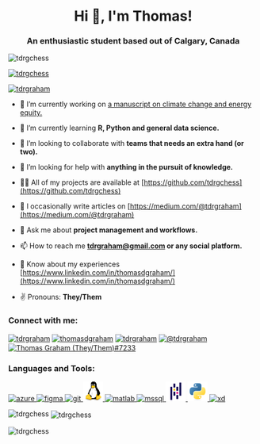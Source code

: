 <h1 align="center">Hi 👋, I'm Thomas!</h1>
<h3 align="center">An enthusiastic student based out of Calgary, Canada</h3>

<p align="left"> <img src="https://komarev.com/ghpvc/?username=tdrgchess&label=Profile%20views&color=0e75b6&style=flat" alt="tdrgchess" /> </p>

<p align="left"> <a href="https://github.com/ryo-ma/github-profile-trophy"><img src="https://github-profile-trophy.vercel.app/?username=tdrgchess" alt="tdrgchess" /></a> </p>

<p align="left"> <a href="https://twitter.com/tdrgraham" target="blank"><img src="https://img.shields.io/twitter/follow/tdrgraham?logo=twitter&style=for-the-badge" alt="tdrgraham" /></a> </p>

- 🔭 I’m currently working on [a manuscript on climate change and energy equity.](https://github.com/tdrgchess/WICBDC)

- 🌱 I’m currently learning **R, Python and general data science.**

- 👯 I’m looking to collaborate with **teams that needs an extra hand (or two).**

- 🤝 I’m looking for help with **anything in the pursuit of knowledge.**

- 👨‍💻 All of my projects are available at [https://github.com/tdrgchess](https://github.com/tdrgchess)

- 📝 I occasionally write articles on [https://medium.com/@tdrgraham](https://medium.com/@tdrgraham)

- 💬 Ask me about **project management and workflows.**

- 📫 How to reach me **tdrgraham@gmail.com or any social platform.**

- 📄 Know about my experiences [https://www.linkedin.com/in/thomasdgraham/](https://www.linkedin.com/in/thomasdgraham/)

- ✌ Pronouns: **They/Them**

<h3 align="left">Connect with me:</h3>
<p align="left">
<a href="https://twitter.com/tdrgraham" target="blank"><img align="center" src="https://raw.githubusercontent.com/rahuldkjain/github-profile-readme-generator/master/src/images/icons/Social/twitter.svg" alt="tdrgraham" height="30" width="40" /></a>
<a href="https://linkedin.com/in/thomasdgraham" target="blank"><img align="center" src="https://raw.githubusercontent.com/rahuldkjain/github-profile-readme-generator/master/src/images/icons/Social/linked-in-alt.svg" alt="thomasdgraham" height="30" width="40" /></a>
<a href="https://instagram.com/tdrgraham" target="blank"><img align="center" src="https://raw.githubusercontent.com/rahuldkjain/github-profile-readme-generator/master/src/images/icons/Social/instagram.svg" alt="tdrgraham" height="30" width="40" /></a>
<a href="https://medium.com/@tdrgraham" target="blank"><img align="center" src="https://raw.githubusercontent.com/rahuldkjain/github-profile-readme-generator/master/src/images/icons/Social/medium.svg" alt="@tdrgraham" height="30" width="40" /></a>
<a href="https://discord.gg/Thomas Graham (They/Them)#7233" target="blank"><img align="center" src="https://raw.githubusercontent.com/rahuldkjain/github-profile-readme-generator/master/src/images/icons/Social/discord.svg" alt="Thomas Graham (They/Them)#7233" height="30" width="40" /></a>
</p>

<h3 align="left">Languages and Tools:</h3>
<p align="left"> <a href="https://azure.microsoft.com/en-in/" target="_blank" rel="noreferrer"> <img src="https://www.vectorlogo.zone/logos/microsoft_azure/microsoft_azure-icon.svg" alt="azure" width="40" height="40"/> </a> <a href="https://www.figma.com/" target="_blank" rel="noreferrer"> <img src="https://www.vectorlogo.zone/logos/figma/figma-icon.svg" alt="figma" width="40" height="40"/> </a> <a href="https://git-scm.com/" target="_blank" rel="noreferrer"> <img src="https://www.vectorlogo.zone/logos/git-scm/git-scm-icon.svg" alt="git" width="40" height="40"/> </a> <a href="https://www.linux.org/" target="_blank" rel="noreferrer"> <img src="https://raw.githubusercontent.com/devicons/devicon/master/icons/linux/linux-original.svg" alt="linux" width="40" height="40"/> </a> <a href="https://www.mathworks.com/" target="_blank" rel="noreferrer"> <img src="https://upload.wikimedia.org/wikipedia/commons/2/21/Matlab_Logo.png" alt="matlab" width="40" height="40"/> </a> <a href="https://www.microsoft.com/en-us/sql-server" target="_blank" rel="noreferrer"> <img src="https://www.svgrepo.com/show/303229/microsoft-sql-server-logo.svg" alt="mssql" width="40" height="40"/> </a> <a href="https://pandas.pydata.org/" target="_blank" rel="noreferrer"> <img src="https://raw.githubusercontent.com/devicons/devicon/2ae2a900d2f041da66e950e4d48052658d850630/icons/pandas/pandas-original.svg" alt="pandas" width="40" height="40"/> </a> <a href="https://www.python.org" target="_blank" rel="noreferrer"> <img src="https://raw.githubusercontent.com/devicons/devicon/master/icons/python/python-original.svg" alt="python" width="40" height="40"/> </a> <a href="https://www.adobe.com/products/xd.html" target="_blank" rel="noreferrer"> <img src="https://cdn.worldvectorlogo.com/logos/adobe-xd.svg" alt="xd" width="40" height="40"/> </a> </p>

<p><img align="left" src="https://github-readme-stats.vercel.app/api/top-langs?username=tdrgchess&show_icons=true&locale=en&layout=compact" alt="tdrgchess" /></p>

<p>&nbsp;<img align="center" src="https://github-readme-stats.vercel.app/api?username=tdrgchess&show_icons=true&locale=en" alt="tdrgchess" /></p>

<p><img align="center" src="https://github-readme-streak-stats.herokuapp.com/?user=tdrgchess&" alt="tdrgchess" /></p>
